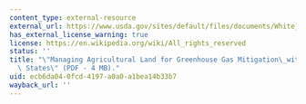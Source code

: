 ```yaml
---
content_type: external-resource
external_url: https://www.usda.gov/sites/default/files/documents/White_Paper_WEB71816.pdf
has_external_license_warning: true
license: https://en.wikipedia.org/wiki/All_rights_reserved
status: ''
title: "\"Managing Agricultural Land for Greenhouse Gas Mitigation\_within the United\
  \ States\" (PDF - 4 MB)."
uid: ecb6da04-0fcd-4197-a0a0-a1bea14b33b7
wayback_url: ''
---
```

